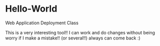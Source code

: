 # Hello-World
Web Application Deployment Class

This is a very interesting tool!! I can work and do changes without being worry if I make a mistake!! (or several!!) always can come back :)
